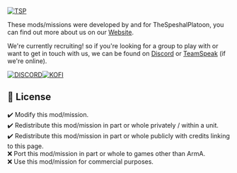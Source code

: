 [![TSP](https://thespeshalplatoon.com/img/poster_steam.png)](https://thespeshalplatoon.com)  

These mods/missions were developed by and for TheSpeshalPlatoon, you can find out more about us on our [Website](https://thespeshalplatoon.com/).   

We're currently recruiting! so if you're looking for a group to play with or want to get in touch with us, we can be found on [Discord](https://discord.gg/8h44QVqyxX) or [TeamSpeak](ts3server://thespeshalplatoon.com) (if we're online).

[![DISCORD](https://core.thespeshalplatoon.com/img/discowd.gif)](https://discord.gg/8h44QVqyxX)[![KOFI](https://core.thespeshalplatoon.com/img/kofi.gif)](https://ko-fi.com/asmalldinosaur)

## 📖 License
✔️ Modify this mod/mission.   
✔️ Redistribute this mod/mission in part or whole privately / within a unit.  
✔️ Redistribute this mod/mission in part or whole publicly with credits linking to this page.   
❌ Port this mod/mission in part or whole to games other than ArmA.   
❌ Use this mod/mission for commercial purposes.

